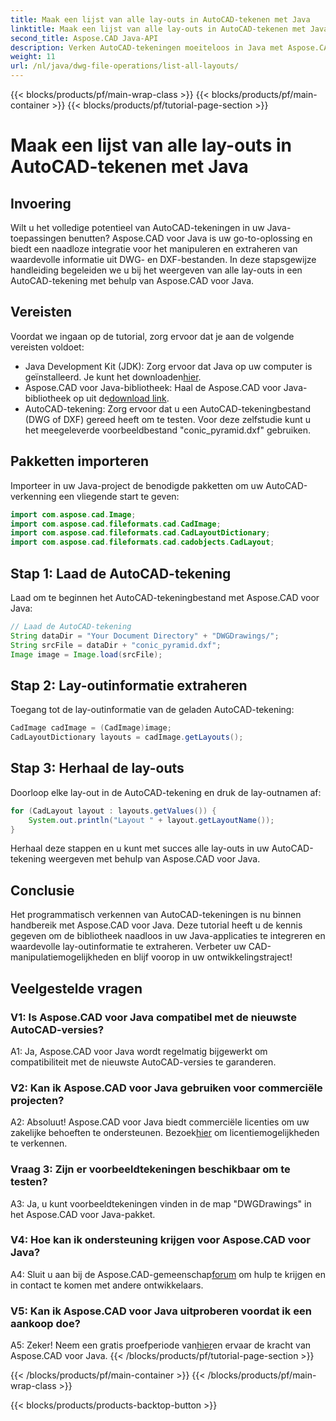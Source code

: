 ```yaml
---
title: Maak een lijst van alle lay-outs in AutoCAD-tekenen met Java
linktitle: Maak een lijst van alle lay-outs in AutoCAD-tekenen met Java
second_title: Aspose.CAD Java-API
description: Verken AutoCAD-tekeningen moeiteloos in Java met Aspose.CAD. Maak een lijst van alle lay-outs en extraheer waardevolle informatie. Download nu voor naadloze integratie!
weight: 11
url: /nl/java/dwg-file-operations/list-all-layouts/
---
```


{{< blocks/products/pf/main-wrap-class >}}
{{< blocks/products/pf/main-container >}}
{{< blocks/products/pf/tutorial-page-section >}}

# Maak een lijst van alle lay-outs in AutoCAD-tekenen met Java

## Invoering

Wilt u het volledige potentieel van AutoCAD-tekeningen in uw Java-toepassingen benutten? Aspose.CAD voor Java is uw go-to-oplossing en biedt een naadloze integratie voor het manipuleren en extraheren van waardevolle informatie uit DWG- en DXF-bestanden. In deze stapsgewijze handleiding begeleiden we u bij het weergeven van alle lay-outs in een AutoCAD-tekening met behulp van Aspose.CAD voor Java.

## Vereisten

Voordat we ingaan op de tutorial, zorg ervoor dat je aan de volgende vereisten voldoet:
- Java Development Kit (JDK): Zorg ervoor dat Java op uw computer is geïnstalleerd. Je kunt het downloaden[hier](https://www.oracle.com/java/technologies/javase-downloads.html).
-  Aspose.CAD voor Java-bibliotheek: Haal de Aspose.CAD voor Java-bibliotheek op uit de[download link](https://releases.aspose.com/cad/java/).
- AutoCAD-tekening: Zorg ervoor dat u een AutoCAD-tekeningbestand (DWG of DXF) gereed heeft om te testen. Voor deze zelfstudie kunt u het meegeleverde voorbeeldbestand "conic_pyramid.dxf" gebruiken.

## Pakketten importeren

Importeer in uw Java-project de benodigde pakketten om uw AutoCAD-verkenning een vliegende start te geven:

```java
import com.aspose.cad.Image;
import com.aspose.cad.fileformats.cad.CadImage;
import com.aspose.cad.fileformats.cad.CadLayoutDictionary;
import com.aspose.cad.fileformats.cad.cadobjects.CadLayout;
```

## Stap 1: Laad de AutoCAD-tekening

Laad om te beginnen het AutoCAD-tekeningbestand met Aspose.CAD voor Java:

```java
// Laad de AutoCAD-tekening
String dataDir = "Your Document Directory" + "DWGDrawings/";
String srcFile = dataDir + "conic_pyramid.dxf";
Image image = Image.load(srcFile);
```

## Stap 2: Lay-outinformatie extraheren

Toegang tot de lay-outinformatie van de geladen AutoCAD-tekening:

```java
CadImage cadImage = (CadImage)image;
CadLayoutDictionary layouts = cadImage.getLayouts();
```

## Stap 3: Herhaal de lay-outs

Doorloop elke lay-out in de AutoCAD-tekening en druk de lay-outnamen af:

```java
for (CadLayout layout : layouts.getValues()) {
    System.out.println("Layout " + layout.getLayoutName());
}
```

Herhaal deze stappen en u kunt met succes alle lay-outs in uw AutoCAD-tekening weergeven met behulp van Aspose.CAD voor Java.

## Conclusie

Het programmatisch verkennen van AutoCAD-tekeningen is nu binnen handbereik met Aspose.CAD voor Java. Deze tutorial heeft u de kennis gegeven om de bibliotheek naadloos in uw Java-applicaties te integreren en waardevolle lay-outinformatie te extraheren. Verbeter uw CAD-manipulatiemogelijkheden en blijf voorop in uw ontwikkelingstraject!

## Veelgestelde vragen

### V1: Is Aspose.CAD voor Java compatibel met de nieuwste AutoCAD-versies?

A1: Ja, Aspose.CAD voor Java wordt regelmatig bijgewerkt om compatibiliteit met de nieuwste AutoCAD-versies te garanderen.

### V2: Kan ik Aspose.CAD voor Java gebruiken voor commerciële projecten?

 A2: Absoluut! Aspose.CAD voor Java biedt commerciële licenties om uw zakelijke behoeften te ondersteunen. Bezoek[hier](https://purchase.aspose.com/buy) om licentiemogelijkheden te verkennen.

### Vraag 3: Zijn er voorbeeldtekeningen beschikbaar om te testen?

A3: Ja, u kunt voorbeeldtekeningen vinden in de map "DWGDrawings" in het Aspose.CAD voor Java-pakket.

### V4: Hoe kan ik ondersteuning krijgen voor Aspose.CAD voor Java?

 A4: Sluit u aan bij de Aspose.CAD-gemeenschap[forum](https://forum.aspose.com/c/cad/19) om hulp te krijgen en in contact te komen met andere ontwikkelaars.

### V5: Kan ik Aspose.CAD voor Java uitproberen voordat ik een aankoop doe?

 A5: Zeker! Neem een gratis proefperiode van[hier](https://releases.aspose.com/)en ervaar de kracht van Aspose.CAD voor Java.
{{< /blocks/products/pf/tutorial-page-section >}}

{{< /blocks/products/pf/main-container >}}
{{< /blocks/products/pf/main-wrap-class >}}

{{< blocks/products/products-backtop-button >}}
